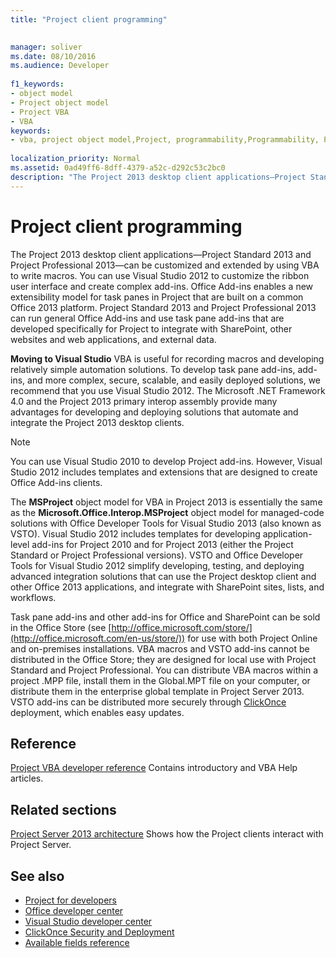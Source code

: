 ```yaml
---
title: "Project client programming"

 
manager: soliver
ms.date: 08/10/2016
ms.audience: Developer
 
f1_keywords:
- object model
- Project object model
- Project VBA
- VBA
keywords:
- vba, project object model,Project, programmability,Programmability, Project VBA,Visual Basic for Applications, Project object model,VBA, object model,VBA,Visual Basic for Applications
 
localization_priority: Normal
ms.assetid: 0ad49ff6-8dff-4379-a52c-d292c53c2bc0
description: "The Project 2013 desktop client applications—Project Standard 2013 and Project Professional 2013—can be customized and extended by using VBA to write macros. You can use Visual Studio 2012 to customize the ribbon user interface and create complex add-ins. Office Add-ins enables a new extensibility model for task panes in Project that are built on a common Office 2013 platform. Project Standard 2013 and Project Professional 2013 can run general Office Add-ins and use task pane add-ins that are developed specifically for Project to integrate with SharePoint, other websites and web applications, and external data."
---
```


# Project client programming

The Project 2013 desktop client applications—Project Standard 2013 and Project Professional 2013—can be customized and extended by using VBA to write macros. You can use Visual Studio 2012 to customize the ribbon user interface and create complex add-ins. Office Add-ins enables a new extensibility model for task panes in Project that are built on a common Office 2013 platform. Project Standard 2013 and Project Professional 2013 can run general Office Add-ins and use task pane add-ins that are developed specifically for Project to integrate with SharePoint, other websites and web applications, and external data.
  
 **Moving to Visual Studio** VBA is useful for recording macros and developing relatively simple automation solutions. To develop task pane add-ins, add-ins, and more complex, secure, scalable, and easily deployed solutions, we recommend that you use Visual Studio 2012. The Microsoft .NET Framework 4.0 and the Project 2013 primary interop assembly provide many advantages for developing and deploying solutions that automate and integrate the Project 2013 desktop clients. 
  
> [!NOTE]
> You can use Visual Studio 2010 to develop Project add-ins. However, Visual Studio 2012 includes templates and extensions that are designed to create Office Add-ins clients. 
  
The **MSProject** object model for VBA in Project 2013 is essentially the same as the **Microsoft.Office.Interop.MSProject** object model for managed-code solutions with Office Developer Tools for Visual Studio 2013 (also known as VSTO). Visual Studio 2012 includes templates for developing application-level add-ins for Project 2010 and for Project 2013 (either the Project Standard or Project Professional versions). VSTO and Office Developer Tools for Visual Studio 2012 simplify developing, testing, and deploying advanced integration solutions that can use the Project desktop client and other Office 2013 applications, and integrate with SharePoint sites, lists, and workflows. 
  
Task pane add-ins and other add-ins for Office and SharePoint can be sold in the Office Store (see [http://office.microsoft.com/store/](http://office.microsoft.com/en-us/store/)) for use with both Project Online and on-premises installations. VBA macros and VSTO add-ins cannot be distributed in the Office Store; they are designed for local use with Project Standard and Project Professional. You can distribute VBA macros within a project .MPP file, install them in the Global.MPT file on your computer, or distribute them in the enterprise global template in Project Server 2013. VSTO add-ins can be distributed more securely through [ClickOnce](http://msdn.microsoft.com/en-us/library/t71a733d.aspx) deployment, which enables easy updates. 
  
## Reference

[Project VBA developer reference](http://msdn.microsoft.com/en-us/library/ee861523%28office.15%29.aspx) Contains introductory and VBA Help articles. 
  
## Related sections

[Project Server 2013 architecture](project-server-2013-architecture.md) Shows how the Project clients interact with Project Server. 
  
## See also

- [Project for developers](http://msdn.microsoft.com/en-us/office/aa905469)
- [Office developer center](https://dev.office.com)
- [Visual Studio developer center](http://msdn.microsoft.com/en-us/vstudio/aa718325.aspx)
- [ClickOnce Security and Deployment](http://msdn.microsoft.com/en-us/library/t71a733d.aspx)
- [Available fields reference](https://support.office.com/en-us/article/available-fields-reference-615a4563-1cc3-40f4-b66f-1b17e793a460)

